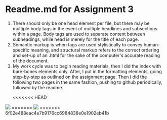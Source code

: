 <html>
<h1>Readme.md for Assignment 3</h1>
<ol>
<li>There should only be one head element per file, but there may be multiple body tags in the event of multiple headlines and subsections within a page. Body tags are used to separate content between subheadings, while head is merely for the title of each page.</li>
<li>Semantic markup is when tags are used stylistically to convey human-specific meaning, and structural markup refers to the correct ordering and set-up of an .html for the sake of the computer's accurate reading of the document. </li>
<li>My work cycle was to begin reading materials, then I did the index with bare-bones elements only. After, I put in the formatting elements, going step-by-step as outlined on the assignment page. Then I did the following two pages in the same fashion, pushing to github periodically, followed by the readme.</li>

<<<<<<< HEAD
</ol>

<img src="images/screenshot.a3.jpeg"/>
=======
<img src= "images/screenshot.a3.jpeg"/>
>>>>>>> 6f02e488eac4e7b9176cc6984838e0e1902eb41b


</html>
